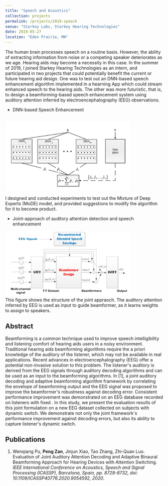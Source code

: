 ```yaml
---
title: "Speech and Acoustics"
collection: projects
permalink: /projects/2019-speech
venue: "Starkey Labs, Starkey Hearing Technologies"
date: 2019-05-27
location: "Eden Prairie, MN"
---
```


The human brain processes speech on a routine basis. However, the ability of extracting information from noise or a competing speaker deteriorates as we age. Hearing aids may become a necessity in this case. In the summer of 2019, I joined Starkey Hearing Technologies as an intern, and participated in two projects that could potentially benefit the current or future hearing aid design. One was to test out an DNN-based speech enhancement algorithm implemented in a hearning App which could stream enhanced speech to the hearing aids. The other was more futuristic, that is, to design a beamforming-based speech enhancement system using auditory attention inferred by electroencephalography (EEG) observations. 

* DNN-based Speech Enhancement
<br>
<img src="/projects/p4-se.png" width="400">

I designed and conducted experiments to test out the Mixture of Deep Experts (<a href="https://arxiv.org/pdf/1703.09302.pdf" style="text-decoration: none">MoDE</a>) model, and provided suggestions to modify the algorithm for it to become product. 


* Joint-approach of auditory attention detection and speech enhancement
<img src="/projects/p4-joint.png" width="400">
<br>
This figure shows the structure of the joint appraoch. The auditory attention inferred by EEG is used as input to guide beamformer, as it learns weights to assign to speakers.

Abstract
------
Beamforming is a common technique used to improve speech intelligibility and listening comfort of hearing aids users in a noisy environment. Traditional hearing aids beamforming algorithms require the a priori knowledge of the auditory of the listener, which may not be available in real applications. Recent advances in electroencephalography (EEG) offer a potential non-invasive solution to this problem. The listener's auditory is derived from the EEG signals through auditory decoding algorithms and can be used as an input to the beamforming algorithms. In [1], a joint auditory decoding and adaptive beamforming algorithm framework by correlating the envelope of beamforming output and the EEG signal was proposed to improve the beamformer's robustness against decoding error. Consistent performance improvement was demonstrated on an EEG database recorded on listeners with fixed . In this study, we present the evaluation results of this joint formulation on a new EEG dataset collected on subjects with dynamic switch. We demonstrate not only the joint framework's performance improvement against decoding errors, but also its ability to capture listener's dynamic switch.

Publications
------
<ol>
  <li>Wenqiang Pu, <strong>Peng Zan</strong>, Jinjun Xiao, Tao Zhang, Zhi-Quan Luo. <a href="https://ieeexplore.ieee.org/document/9054592" style="text-decoration: none">Evaluation of Joint Auditory Attention Decoding and Adaptive Binaural Beamforming Approach for Hearing Devices with Attention Switching</a>. <i>IEEE International Conference on Acoustics, Speech and Signal Processing (ICASSP), Barcelona, Spain, pp. 8728-8732, doi: 10.1109/ICASSP40776.2020.9054592, 2020</i>.</li>
</ol>